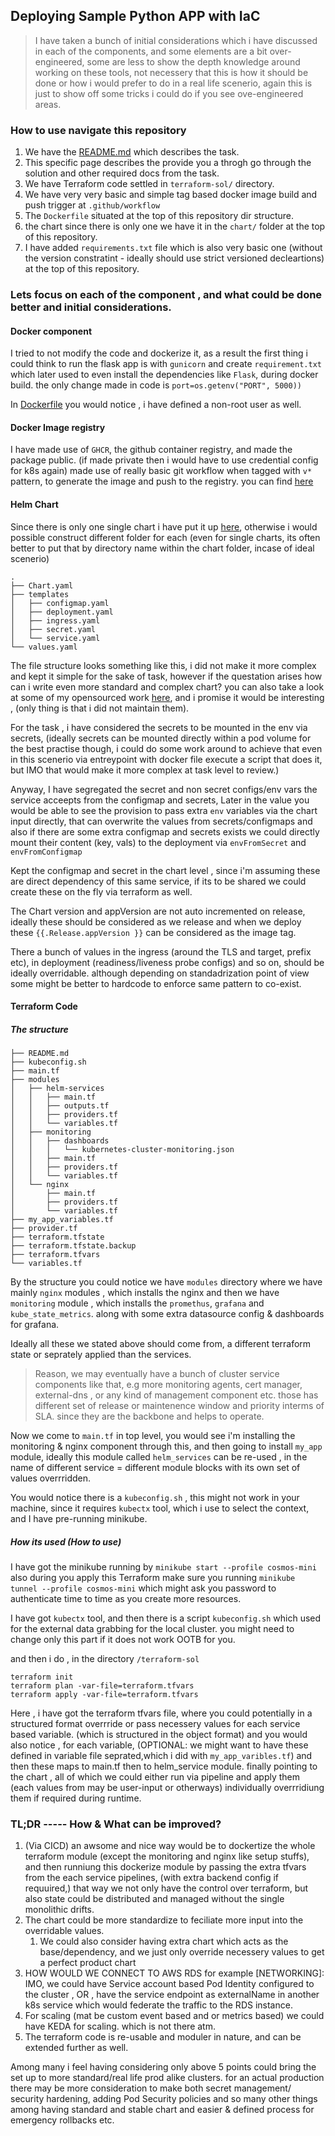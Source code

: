 ## Deploying Sample Python APP with IaC

> I have taken a bunch of initial considerations which i have discussed in each of the components, 
> and some elements are a bit over-engineered, some are less to show the depth knowledge around working on these tools, not necessery that this is how it should be done or how i would prefer to do in a real life scenerio, again this is just to show off some tricks i could do if you see ove-engineered areas.


### How to use navigate this repository

1. We have the [README.md](https://github.com/saikatharryc/myt-assignment/blob/main/README.md) which describes the task.
2. This specific page describes the provide you a throgh go through the solution and other required docs from the task.
3. We have Terraform code settled in `terraform-sol/` directory.
4. We have very very basic and simple tag based docker image build and push trigger at `.github/workflow`
5. The `Dockerfile` situated at the top of this repository dir structure.
6. the chart since there is only one we have it in the `chart/` folder at the top of this repository.
7. I have added `requirements.txt` file which is also very basic one (without the version constratint - ideally should use strict versioned decleartions) at the top of this repository.

### Lets focus on each of the component , and what could be done better and initial considerations.

#### Docker component

I tried to not modify the code and dockerize it, as a result the first thing i could think to run the flask app is with `gunicorn` and create `requirement.txt` which later used to even install the dependencies like `Flask`, during docker build.
the only change made in code is `port=os.getenv("PORT", 5000))`

In [Dockerfile](https://github.com/saikatharryc/myt-assignment/blob/main/Dockerfile) you would notice , i have defined a non-root user as well.

#### Docker Image registry

I have made use of `GHCR`, the github container registry, and made the package public. (if made private then i would have to use credential config for k8s again)
made use of really basic git workflow when tagged with `v*` pattern, to generate the image and push to the registry.
you can find [here](https://github.com/saikatharryc/myt-assignment/blob/main/.github/workflows/build-push.yml)


#### Helm Chart

Since there is only one single chart i have put it up [here](https://github.com/saikatharryc/myt-assignment/tree/main/chart), otherwise i would possible construct different folder for each (even for single charts, its often better to put that by directory name within the chart folder, incase of ideal scenerio)

```shell
.
├── Chart.yaml
├── templates
│   ├── configmap.yaml
│   ├── deployment.yaml
│   ├── ingress.yaml
│   ├── secret.yaml
│   └── service.yaml
└── values.yaml
```
The file structure looks something like this, i did not make it more complex and kept it simple for the sake of task, however if the questation arises how can i write even more standard and complex chart? you can also take a look at some of my opensourced work [here](https://github.com/saikatharryc/helm/tree/master/charts), and i promise it would be interesting , (only thing is that i did not maintain them).


For the task , i have considered the secrets to be mounted in the env via secrets, (ideally secrets can be mounted directly within a pod volume for the best practise though, i could do some work around to achieve that even in this scenerio via entreypoint with docker file execute a script that does it, but IMO that would make it more complex at task level to review.)

Anyway, I have segregated the secret and non secret configs/env vars the service acceepts from the configmap and secrets, 
Later in the value you would be able to see the provision to pass extra `env` variables via the chart input directly, that can overwrite the values from secrets/configmaps
and also if there are some extra configmap and secrets exists we could directly mount their content (key, vals) to the deployment via `envFromSecret` and `envFromConfigmap` 

Kept the configmap and secret in the chart level , since i'm assuming these are direct dependency of this same service, if its to be shared we could create these on the fly via terraform as well.

The Chart version and appVersion are not auto incremented on release, ideally these should be considered as we release and when we deploy these `{{.Release.appVersion }}` can be considered as the image tag. 

There a bunch of values in the ingress (around the TLS and target, prefix etc), in deployment (readiness/liveness probe configs) and so on, should be ideally overridable. although depending on standadrization point of view some might be better to hardcode to enforce same pattern to co-exist.

#### Terraform Code

##### The structure 

```shell
├── README.md
├── kubeconfig.sh
├── main.tf
├── modules
│   ├── helm-services
│   │   ├── main.tf
│   │   ├── outputs.tf
│   │   ├── providers.tf
│   │   └── variables.tf
│   ├── monitoring
│   │   ├── dashboards
│   │   │   └── kubernetes-cluster-monitoring.json
│   │   ├── main.tf
│   │   ├── providers.tf
│   │   └── variables.tf
│   └── nginx
│       ├── main.tf
│       ├── providers.tf
│       └── variables.tf
├── my_app_variables.tf
├── provider.tf
├── terraform.tfstate
├── terraform.tfstate.backup
├── terraform.tfvars
└── variables.tf
```

By the structure you could notice we have `modules` directory where we have mainly `nginx` modules , which installs the nginx 
and then we have `monitoring` module , which installs the `promethus`, `grafana` and `kube_state_metrics`. along with some extra datasource config & dashboards for grafana.

Ideally all these we stated above should come from, a different terraform state or seprately applied than the services.
> Reason, we may eventually have a bunch of cluster service components like that, e.g more monitoring agents, cert manager, external-dns , or any kind of management component etc. those has different set of release or maintenence window and priority interms of SLA. since they are the backbone and helps to operate.


Now we come to `main.tf` in top level, you would see i'm installing the monitoring & nginx component through this, and then going to install `my_app` module,
ideally this module called `helm_services` can be re-used , in the name of different service = different module blocks with its own set of values overrridden.

You would notice there is a `kubeconfig.sh` , this might not work in your machine, since it requires `kubectx` tool, which i use to select the context,
 and I have pre-running minikube. 

##### How its used (How to use)

I have got the minikube running by  `minikube start --profile cosmos-mini` also during you apply this Terraform make sure you running `minikube tunnel --profile cosmos-mini` which might ask you password to authenticate time to time as you create more resources.

I have got `kubectx` tool, and then there is a script `kubeconfig.sh` which used for the external data grabbing for the local cluster. you might need to change only this part if it does not work OOTB for you.

and then i do , in the directory `/terraform-sol`

```shell
terraform init
terraform plan -var-file=terraform.tfvars
terraform apply -var-file=terraform.tfvars
```

Here , i have got the terraform tfvars file, where you could potentially in a structured format overrride or pass necessery values for each service based variable. (which is structured in the object format)
and you would also notice , for each variable, (OPTIONAL: we might want to have these defined in variable file seprated,which i did with `my_app_varibles.tf`)
and then these maps to main.tf then to helm_service module.
finally pointing to the chart , all of which we could either run via pipeline and apply them (each values from may be user-input or otherways) individually overrridiung them if required during runtime.

### TL;DR   -----   How & What can be improved?
1.  (Via CICD) an awsome and nice way would be to dockertize the whole terraform module (except the monitoring and nginx like setup stuffs), and then runniung this dockerize module by passing the extra tfvars from the each service pipelines, (with extra backend config if requuired,)
that way we not only have the control over terraform, but also state could be distributed and managed without the single monolithic drifts.
2. The chart could be more standardize to feciliate more input into the overridable values.
    1.  We could also consider having extra chart which acts as the base/dependency, and we just only override necessery values to get a perfect product chart
3. HOW WOULD WE CONNECT TO AWS RDS for example [NETWORKING]: IMO, we could have Service account based Pod Identity configured to the cluster , OR , have the service endpoint as externalName in another k8s service which would federate the traffic to the RDS instance.
4. For scaling (mat be custom event based and or metrics based) we could have KEDA for scaling. which is not there atm.
5. The terraform code is re-usable and moduler in nature, and can be extended further as well.


Among many i feel having considering only above 5 points could bring the set up to more standard/real life prod alike clusters.
for an actual production there may be more consideration to make both secret management/ security hardening, adding Pod Security policies and so many other things among having standard and stable chart and easier & defined process for emergency rollbacks etc.


